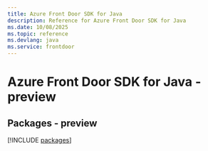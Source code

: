 ```yaml
---
title: Azure Front Door SDK for Java
description: Reference for Azure Front Door SDK for Java
ms.date: 10/08/2025
ms.topic: reference
ms.devlang: java
ms.service: frontdoor
---
```

# Azure Front Door SDK for Java - preview
## Packages - preview
[!INCLUDE [packages](front-door-index.md)]